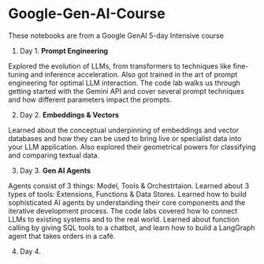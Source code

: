 # Google-Gen-AI-Course

These notebooks are from a Google GenAI 5-day Intensive course

1. Day 1. **Prompt Engineering**

Explored the evolution of LLMs, from transformers to techniques like fine-tuning and inference acceleration. Also got trained in the art of prompt engineering for optimal LLM interaction. The code lab walks us through getting started with the Gemini API and cover several prompt techniques and how different parameters impact the prompts.

2. Day 2. **Embeddings & Vectors**

Learned about the conceptual underpinning of embeddings and vector databases and how they can be used to bring live or specialist data into your LLM application. Also explored their geometrical powers for classifying and comparing textual data. 

3. Day 3. **Gen AI Agents**

Agents consist of 3 things: Model, Tools & Orchestrtaion. Learned about 3 types of tools: Extensions, Functions & Data Stores. Learned how to build sophisticated AI agents by understanding their core components and the iterative development process. The code labs covered how to connect LLMs to existing systems and to the real world. Learned about function calling by giving SQL tools to a chatbot, and learn how to build a LangGraph agent that takes orders in a café.

4. Day 4.

